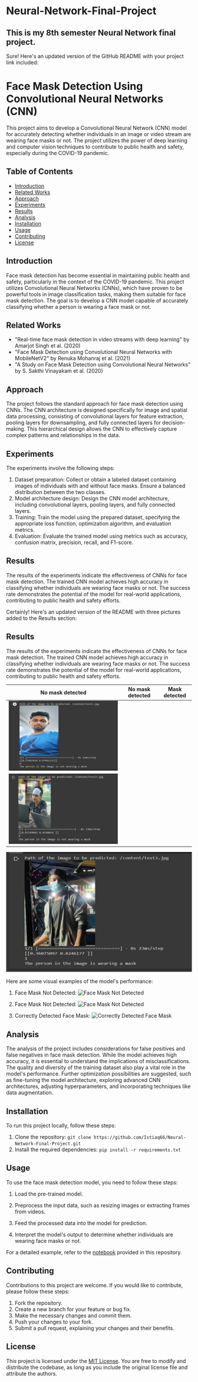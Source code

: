 # Neural-Network-Final-Project
## This is my 8th semester Neural Network final project.

Sure! Here's an updated version of the GitHub README with your project link included:

# Face Mask Detection Using Convolutional Neural Networks (CNN)

This project aims to develop a Convolutional Neural Network (CNN) model for accurately detecting whether individuals in an image or video stream are wearing face masks or not. The project utilizes the power of deep learning and computer vision techniques to contribute to public health and safety, especially during the COVID-19 pandemic.

## Table of Contents
- [Introduction](#introduction)
- [Related Works](#related-works)
- [Approach](#approach)
- [Experiments](#experiments)
- [Results](#results)
- [Analysis](#analysis)
- [Installation](#installation)
- [Usage](#usage)
- [Contributing](#contributing)
- [License](#license)

## Introduction
Face mask detection has become essential in maintaining public health and safety, particularly in the context of the COVID-19 pandemic. This project utilizes Convolutional Neural Networks (CNNs), which have proven to be powerful tools in image classification tasks, making them suitable for face mask detection. The goal is to develop a CNN model capable of accurately classifying whether a person is wearing a face mask or not.

## Related Works
- "Real-time face mask detection in video streams with deep learning" by Amarjot Singh et al. (2020)
- "Face Mask Detection using Convolutional Neural Networks with MobileNetV2" by Renuka Mohanraj et al. (2021)
- "A Study on Face Mask Detection using Convolutional Neural Networks" by S. Sakthi Vinayakam et al. (2020)

## Approach
The project follows the standard approach for face mask detection using CNNs. The CNN architecture is designed specifically for image and spatial data processing, consisting of convolutional layers for feature extraction, pooling layers for downsampling, and fully connected layers for decision-making. This hierarchical design allows the CNN to effectively capture complex patterns and relationships in the data.

## Experiments
The experiments involve the following steps:
1. Dataset preparation: Collect or obtain a labeled dataset containing images of individuals with and without face masks. Ensure a balanced distribution between the two classes.
2. Model architecture design: Design the CNN model architecture, including convolutional layers, pooling layers, and fully connected layers.
3. Training: Train the model using the prepared dataset, specifying the appropriate loss function, optimization algorithm, and evaluation metrics.
4. Evaluation: Evaluate the trained model using metrics such as accuracy, confusion matrix, precision, recall, and F1-score.

## Results
The results of the experiments indicate the effectiveness of CNNs for face mask detection. The trained CNN model achieves high accuracy in classifying whether individuals are wearing face masks or not. The success rate demonstrates the potential of the model for real-world applications, contributing to public health and safety efforts.


Certainly! Here's an updated version of the README with three pictures added to the Results section:

## Results
The results of the experiments indicate the effectiveness of CNNs for face mask detection. The trained CNN model achieves high accuracy in classifying whether individuals are wearing face masks or not. The success rate demonstrates the potential of the model for real-world applications, contributing to public health and safety efforts.

|No mask detected|No mask detected|Mask detected|
|:-:|:-:|:-:|
![No mask detected](https://github.com/Istiaq66/Neural-Network-Final-Project/blob/master/test1.jpeg) | 
![No mask detected](https://github.com/Istiaq66/Neural-Network-Final-Project/blob/master/test2.jpeg) |
![Mask detected](https://github.com/Istiaq66/Neural-Network-Final-Project/blob/master/test3.jpeg)

Here are some visual examples of the model's performance:


1. Face Mask Not Detected:
![Face Mask Not Detected](![image](https://github.com/Istiaq66/Neural-Network-Final-Project/assets/84660630/b20344ec-42dd-4778-a434-d416f1794db9)
)

2. Face Mask Not Detected:
![Face Mask Not Detected](![image](https://github.com/Istiaq66/Neural-Network-Final-Project/assets/84660630/403120c1-3921-4d26-9a1e-f2181ccdb016)
)

3. Correctly Detected Face Mask:
![Correctly Detected Face Mask](![image](https://github.com/Istiaq66/Neural-Network-Final-Project/assets/84660630/80883424-ff0e-482e-8121-40e9b2198c35)
)





## Analysis
The analysis of the project includes considerations for false positives and false negatives in face mask detection. While the model achieves high accuracy, it is essential to understand the implications of misclassifications. The quality and diversity of the training dataset also play a vital role in the model's performance. Further optimization possibilities are suggested, such as fine-tuning the model architecture, exploring advanced CNN architectures, adjusting hyperparameters, and incorporating techniques like data augmentation.

## Installation
To run this project locally, follow these steps:
1. Clone the repository: `git clone https://github.com/Istiaq66/Neural-Network-Final-Project.git`
2. Install the required dependencies: `pip install -r requirements.txt`

## Usage
To use the face mask detection model, you need to follow these steps:
1. Load the pre-trained model.


2. Preprocess the input data, such as resizing images or extracting frames from videos.
3. Feed the processed data into the model for prediction.
4. Interpret the model's output to determine whether individuals are wearing face masks or not.

For a detailed example, refer to the [notebook](https://colab.research.google.com/drive/1YUJYDlZeEyMf_f2Ts5P9QIk_Dbp-Iftj#scrollTo=0EtGjlM3jf20) provided in this repository.

## Contributing
Contributions to this project are welcome. If you would like to contribute, please follow these steps:
1. Fork the repository.
2. Create a new branch for your feature or bug fix.
3. Make the necessary changes and commit them.
4. Push your changes to your fork.
5. Submit a pull request, explaining your changes and their benefits.

## License
This project is licensed under the [MIT License](LICENSE). You are free to modify and distribute the codebase, as long as you include the original license file and attribute the authors.

